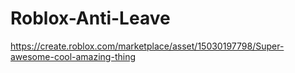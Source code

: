 # Roblox-Anti-Leave
https://create.roblox.com/marketplace/asset/15030197798/Super-awesome-cool-amazing-thing
